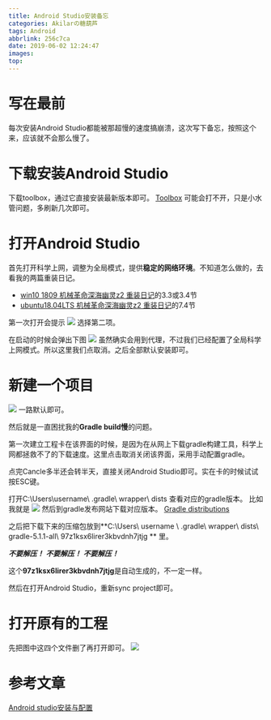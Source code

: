 ```yaml
---
title: Android Studio安装备忘
categories: Akilarの糖葫芦
tags: Android
abbrlink: 256c7ca
date: 2019-06-02 12:24:47
images:
top:
---
```

# 写在最前
每次安装Android Studio都能被那超慢的速度搞崩溃，这次写下备忘，按照这个来，应该就不会那么慢了。

# 下载安装Android Studio

下载toolbox，通过它直接安装最新版本即可。
[Toolbox](https://www.jetbrains.com/toolbox/app/)
可能会打不开，只是小水管问题，多刷新几次即可。

# 打开Android Studio
首先打开科学上网，调整为全局模式，提供**稳定的网络环境**。不知道怎么做的，去看我的两篇重装日记。
- [win10 1809 机械革命深海幽灵z2 重装日记](https://akilarlxh.github.io/post/29cf4234.html)的3.3或3.4节
- [ubuntu18.04LTS 机械革命深海幽灵z2 重装日记](https://akilarlxh.github.io/post/2f7e1a55.html)的7.4节


第一次打开会提示
![](http://akilar-1259097125.cos.ap-shanghai.myqcloud.com/Android-Studio%E4%B8%ADgradle-build%E6%85%A2%E8%A7%A3%E5%86%B3%E6%96%B9%E5%BC%8F/20190602123201095.png)
选择第二项。

在启动的时候会弹出下图
![](http://akilar-1259097125.cos.ap-shanghai.myqcloud.com/Android-Studio%E4%B8%ADgradle-build%E6%85%A2%E8%A7%A3%E5%86%B3%E6%96%B9%E5%BC%8F/20190602123257566.png)
虽然确实会用到代理，不过我们已经配置了全局科学上网模式。所以这里我们点取消。之后全部默认安装即可。

# 新建一个项目
![](http://akilar-1259097125.cos.ap-shanghai.myqcloud.com/Android-Studio%E4%B8%ADgradle-build%E6%85%A2%E8%A7%A3%E5%86%B3%E6%96%B9%E5%BC%8F/20190602124410404.png)
一路默认即可。

然后就是一直困扰我的**Gradle build慢**的问题。

第一次建立工程卡在该界面的时候，是因为在从网上下载gradle构建工具，科学上网都拯救不了的下载速度。这里点击取消关闭该界面，采用手动配置gradle。

点完Cancle多半还会转半天，直接关闭Android Studio即可。实在卡的时候试试按ESC键。

打开C:\Users\username\ .gradle\ wrapper\ dists
查看对应的gradle版本。
比如我就是
![](http://akilar-1259097125.cos.ap-shanghai.myqcloud.com/Android-Studio%E4%B8%ADgradle-build%E6%85%A2%E8%A7%A3%E5%86%B3%E6%96%B9%E5%BC%8F/20190602125502131.png)
然后到gradle发布网站下载对应版本。
[Gradle distributions](http://services.gradle.org/distributions/)

之后把下载下来的压缩包放到**C:\Users\ username \ .gradle\ wrapper\ dists\ gradle-5.1.1-all\ 97z1ksx6lirer3kbvdnh7jtjg ** 里。

***不要解压！*** ***不要解压！*** ***不要解压！***

这个**97z1ksx6lirer3kbvdnh7jtjg**是自动生成的，不一定一样。

然后在打开Android Studio，重新sync project即可。

# 打开原有的工程

先把图中这四个文件删了再打开即可。
![](http://akilar-1259097125.cos.ap-shanghai.myqcloud.com/Android-Studio%E4%B8%ADgradle-build%E6%85%A2%E8%A7%A3%E5%86%B3%E6%96%B9%E5%BC%8F/20190602125942731.png)


# 参考文章

[Android studio安装与配置](https://www.cnblogs.com/xiadewang/p/7820377.html)


